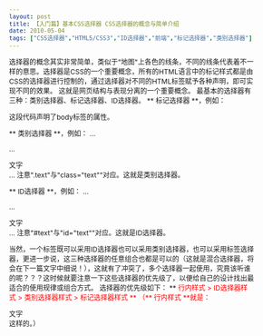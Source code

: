 ```yaml
---
layout: post
title: 【入门篇】基本CSS选择器 CSS选择器的概念与简单介绍		
date: 2010-05-04
tags: ["CSS选择器","HTML5/CSS3","ID选择器","前端","标记选择器","类别选择器"]
---
```


选择器的概念其实非常简单，类似于"地图"上各色的线条，不同的线条代表着不一样的意思。选择器是CSS的一个重要概念，所有的HTML语言中的标记样式都是由CSS的选择器进行控制的，通过选择器对不同的HTML标签赋予各种声明，即可实现不同的效果。
这就是网页结构与表现分离的一个重要概念。
最基本的选择器有三种：类别选择器、标记选择器、ID选择器。
** 标记选择器 **，例如：
<style type="text/css">
body{font-size:12px;}
</style>
这段代码声明了body标签的属性。

** 类别选择器 **，例如：
...
<style type="text/css">
.text{font-size:12px;}
</style>
...
<body><div class="text">文字</div>
</body>
...
注意".text"与"class="text""对应。这就是类别选择器。

** ID选择器 **，例如：
...
<style type="text/css">
#text{font-size:12px;}
</style>
...
<body><div id="text">文字</div>
</body>
...
注意"#text"与"id="text""对应。这就是ID选择器。

当然，一个标签既可以采用ID选择器也可以采用类别选择器，也可以采用标签选择器，更进一步说，这三种选择器的任意组合也都是可以的（这就是混合选择器，将会在下一篇文字中细说！），这就有了冲突了，多个选择器一起使用，究竟该听谁的呢？？？这时候就要注意一下这些选择器的优先级了，以便给自己的设计找出最适合的使用规律或组合方式。
选择器的优先级如下：
** <span style="color: #ff0000;">
行内样式 > ID选择器样式 > 类别选择器样式 > 标记选择器样式 **
（** 行内样式 **就是：<div style="font-size:12px;">文字</div>这样的。）		